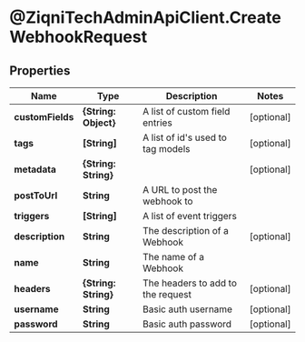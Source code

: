 # @ZiqniTechAdminApiClient.CreateWebhookRequest

## Properties

Name | Type | Description | Notes
------------ | ------------- | ------------- | -------------
**customFields** | **{String: Object}** | A list of custom field entries | [optional] 
**tags** | **[String]** | A list of id&#39;s used to tag models | [optional] 
**metadata** | **{String: String}** |  | [optional] 
**postToUrl** | **String** | A URL to post the webhook to | 
**triggers** | **[String]** | A list of event triggers | 
**description** | **String** | The description of a Webhook | [optional] 
**name** | **String** | The name of a Webhook | 
**headers** | **{String: String}** | The headers to add to the request | [optional] 
**username** | **String** | Basic auth username | [optional] 
**password** | **String** | Basic auth password | [optional] 


